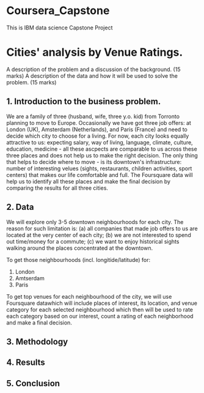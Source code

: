 # Coursera_Capstone
This is IBM data science Capstone Project 
# Cities' analysis by Venue Ratings.

A description of the problem and a discussion of the background. (15 marks)
A description of the data and how it will be used to solve the problem. (15 marks)
## 1. Introduction to the business problem.
We are a family of three (husband, wife, three y.o. kid) from Torronto planning to move to Europe. Occasionally we have got three job offers: at London (UK), Amsterdam (Netherlands), and Paris (France) and need to decide which city to choose for a living. For now, each city looks equally attractive to us: expecting salary, way of living, language, climate, culture, education, medicine - all these ascpects are comparable to us across these three places and does not help us to make the right decision. The only thing that helps to decide where to move - is its downtown's infrastructure: number of interesting velues (sights, restaurants, children activities, sport centers) that makes our life comfortable and full. The Foursquare data will help us to identify all these places and make the final decision by comparing the results for all three cities.  
 
## 2. Data

We will explore only 3-5 downtown neighbourhoods for each city. The reason for such limitation is:
(a) all companies that made job offers to us are located at the very center of each city;
(b) we are not interested to spend out time/money for a commute;
(c) we want to enjoy historical sights walking around the places concentrated at the downtown.

To get those neighbourhoods (incl. longitide/latitude) for:
1. London
2. Amtserdam
3. Paris

To get top venues for each neighbourhood of the city, we will use Foursquare datawhich will include places of interest, its location, and venue category for each selected neighbourhood which then will be used to rate each category based on our interest, count a rating of each neighborhood and make a final decision.  

## 3. Methodology
## 4. Results
## 5. Conclusion
